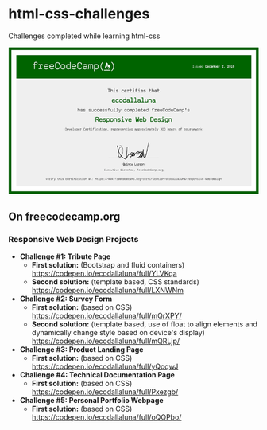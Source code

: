 # html-css-challenges
Challenges completed while learning html-css

![FFC Certification Responsive Web Design](https://raw.githubusercontent.com/ecodallaluna/html-css-challenges/master/FCC-certification1-web.png)

## On freecodecamp.org

### Responsive Web Design Projects
- **Challenge #1: Tribute Page**
  - **First solution:** (Bootstrap and fluid containers) https://codepen.io/ecodallaluna/full/YLVKqa
  - **Second solution:** (template based, CSS standards) https://codepen.io/ecodallaluna/full/LXNWNm
- **Challenge #2: Survey Form**
  - **First solution:** (based on CSS) https://codepen.io/ecodallaluna/full/mQrXPY/
  - **Second solution:** (template based, use of float to align elements and dynamically change style based on device's display) https://codepen.io/ecodallaluna/full/mQRLjp/
- **Challenge #3: Product Landing Page**
  - **First solution:** (based on CSS) https://codepen.io/ecodallaluna/full/yQoqwJ
- **Challenge #4: Technical Documentation Page**
  - **First solution:** (based on CSS) https://codepen.io/ecodallaluna/full/Pxezgb/
- **Challenge #5: Personal Portfolio Webpage**
  - **First solution:** (based on CSS) https://codepen.io/ecodallaluna/full/oQQPbo/
